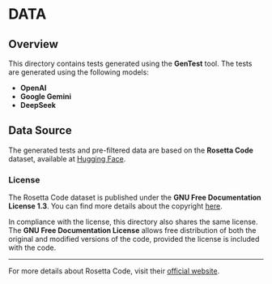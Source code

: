 # DATA

## Overview

This directory contains tests generated using the **GenTest** tool. The tests are generated using the following models:  
- **OpenAI**  
- **Google Gemini**  
- **DeepSeek**

## Data Source

The generated tests and pre-filtered data are based on the **Rosetta Code** dataset, available at [Hugging Face](https://huggingface.co/datasets/christopher/rosetta-code).  

### License

The Rosetta Code dataset is published under the **GNU Free Documentation License 1.3**. You can find more details about the copyright [here](https://rosettacode.org/wiki/Rosetta_Code:Copyrights).  

In compliance with the license, this directory also shares the same license. The **GNU Free Documentation License** allows free distribution of both the original and modified versions of the code, provided the license is included with the code.  

---

For more details about Rosetta Code, visit their [official website](https://rosettacode.org/).
